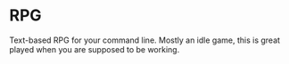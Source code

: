 # RPG

Text-based RPG for your command line. Mostly an idle game, this is great played when you are
supposed to be working.

